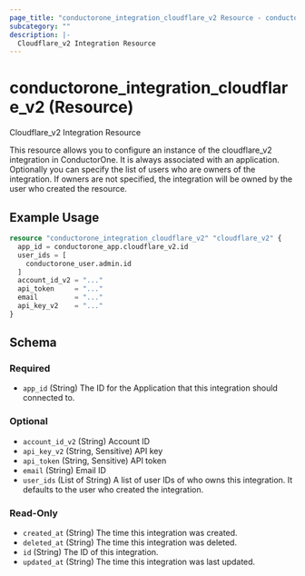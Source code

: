 ```yaml
---
page_title: "conductorone_integration_cloudflare_v2 Resource - conductorone"
subcategory: ""
description: |-
  Cloudflare_v2 Integration Resource
---
```


# conductorone_integration_cloudflare_v2 (Resource)

Cloudflare_v2 Integration Resource

This resource allows you to configure an instance of the cloudflare_v2 integration in ConductorOne.
It is always associated with an application. Optionally you can specify the list of users who are owners of the integration.
If owners are not specified, the integration will be owned by the user who created the resource.

## Example Usage

```terraform
resource "conductorone_integration_cloudflare_v2" "cloudflare_v2" {
  app_id = conductorone_app.cloudflare_v2.id
  user_ids = [
    conductorone_user.admin.id
  ]
  account_id_v2 = "..."
  api_token     = "..."
  email         = "..."
  api_key_v2    = "..."
}
```

<!-- schema generated by tfplugindocs -->
## Schema

### Required

- `app_id` (String) The ID for the Application that this integration should connected to.

### Optional

- `account_id_v2` (String) Account ID
- `api_key_v2` (String, Sensitive) API key
- `api_token` (String, Sensitive) API token
- `email` (String) Email ID
- `user_ids` (List of String) A list of user IDs of who owns this integration. It defaults to the user who created the integration.

### Read-Only

- `created_at` (String) The time this integration was created.
- `deleted_at` (String) The time this integration was deleted.
- `id` (String) The ID of this integration.
- `updated_at` (String) The time this integration was last updated.
